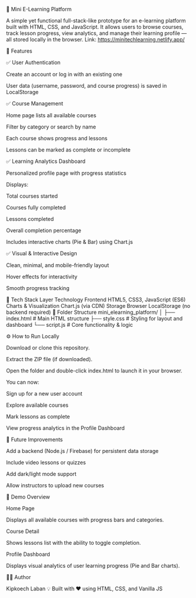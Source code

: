 📘 Mini E-Learning Platform

A simple yet functional full-stack-like prototype for an e-learning platform built with HTML, CSS, and JavaScript.
It allows users to browse courses, track lesson progress, view analytics, and manage their learning profile — all stored locally in the browser.
Link:
https://minitechlearning.netlify.app/

🚀 Features

✅ User Authentication

Create an account or log in with an existing one

User data (username, password, and course progress) is saved in LocalStorage

✅ Course Management

Home page lists all available courses

Filter by category or search by name

Each course shows progress and lessons

Lessons can be marked as complete or incomplete

✅ Learning Analytics Dashboard

Personalized profile page with progress statistics

Displays:

Total courses started

Courses fully completed

Lessons completed

Overall completion percentage

Includes interactive charts (Pie & Bar) using Chart.js

✅ Visual & Interactive Design

Clean, minimal, and mobile-friendly layout

Hover effects for interactivity

Smooth progress tracking

🧩 Tech Stack
Layer	Technology
Frontend	HTML5, CSS3, JavaScript (ES6)
Charts & Visualization	Chart.js (via CDN)
Storage	Browser LocalStorage (no backend required)
📂 Folder Structure
mini_elearning_platform/
│
├── index.html      # Main HTML structure
├── style.css       # Styling for layout and dashboard
└── script.js       # Core functionality & logic

⚙️ How to Run Locally

Download or clone this repository.

Extract the ZIP file (if downloaded).

Open the folder and double-click index.html to launch it in your browser.

You can now:

Sign up for a new user account

Explore available courses

Mark lessons as complete

View progress analytics in the Profile Dashboard

🧠 Future Improvements

Add a backend (Node.js / Firebase) for persistent data storage

Include video lessons or quizzes

Add dark/light mode support

Allow instructors to upload new courses

📸 Demo Overview

Home Page

Displays all available courses with progress bars and categories.

Course Detail

Shows lessons list with the ability to toggle completion.

Profile Dashboard

Displays visual analytics of user learning progress (Pie and Bar charts).

👨‍💻 Author

Kipkoech Laban
💡 Built with ❤️ using HTML, CSS, and Vanilla JS
